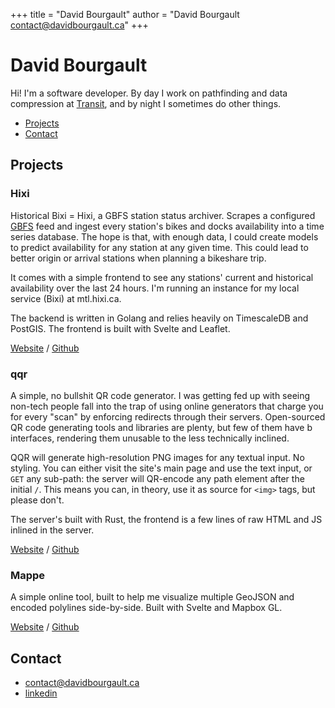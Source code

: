 +++
title = "David Bourgault"
author = "David Bourgault <contact@davidbourgault.ca>"
+++

# David Bourgault

Hi! I'm a software developer. By day I work on pathfinding and data
compression at [Transit](https://transit.app), and by night I sometimes do other
things.

- [Projects](#projects)
- [Contact](#contact)

## Projects

### Hixi

Historical Bixi = Hixi, a GBFS station status archiver. Scrapes a configured
[GBFS](https://gbfs.org/) feed and ingest every station's bikes and docks
availability into a time series database. The hope is that, with enough data, I
could create models to predict availability for any station at any given time.
This could lead to better origin or arrival stations when planning a bikeshare
trip.

It comes with a simple frontend to see any stations' current and historical
availability over the last 24 hours. I'm running an instance for my local
service (Bixi) at mtl.hixi.ca.

The backend is written in Golang and relies heavily on TimescaleDB and PostGIS.
The frontend is built with Svelte and Leaflet.

[Website](https://mtl.hixi.ca) / [Github](https://github.com/ngc7293/hixi)

### qqr

A simple, no bullshit QR code generator. I was getting fed up with seeing
non-tech people fall into the trap of using online generators that charge you
for every "scan" by enforcing redirects through their servers. Open-sourced QR
code generating tools and libraries are plenty, but few of them have b
interfaces, rendering them unusable to the less technically inclined.

QQR will generate high-resolution PNG images for any textual input. No styling.
You can either visit the site's main page and use the text input, or `GET` any
sub-path: the server will QR-encode any path element after the initial `/`. This
means you can, in theory, use it as source for `<img>` tags, but please don't.

The server's built with Rust, the frontend is a few lines of raw HTML and JS
inlined in the server.

[Website](https://davidbourgault.ca/qr/) / [Github](https://github.com/ngc7293/qqr)

### Mappe

A simple online tool, built to help me visualize multiple GeoJSON and encoded 
polylines side-by-side. Built with Svelte and Mapbox GL.

[Website](https://davidbourgault.ca/map/) / [Github](https://github.com/ngc7293/mappe)

## Contact

 - [contact@davidbourgault.ca](mailto:contact@davidbourgault.ca)
 - [linkedin](https://linkedin.com/in/davidbourgault)
